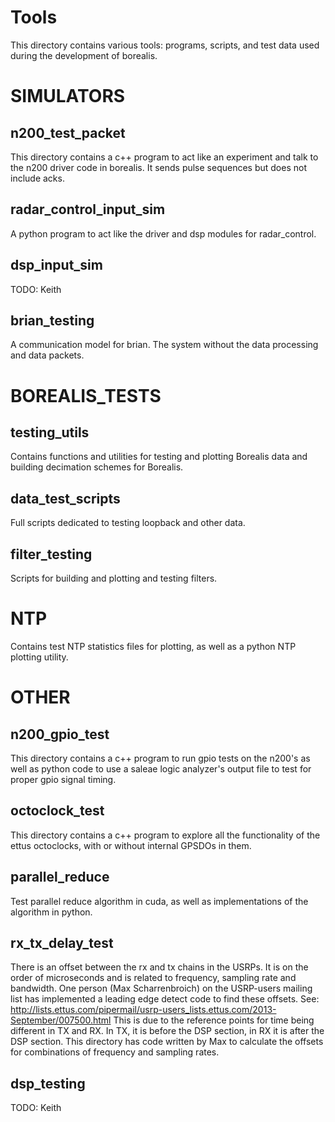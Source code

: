 # Tools #
This directory contains various tools: programs, scripts, and test data used during the development of borealis.

# SIMULATORS #

## n200_test_packet ##
This directory contains a c++ program to act like an experiment and talk to the n200 driver code in borealis. It sends pulse sequences but does not include acks.

## radar_control_input_sim ##
A python program to act like the driver and dsp modules for radar_control.

## dsp_input_sim ##
TODO: Keith

## brian_testing ##
A communication model for brian. The system without the data processing and data packets. 

# BOREALIS_TESTS #

## testing_utils ##
Contains functions and utilities for testing and plotting Borealis data and building decimation schemes for Borealis. 

## data_test_scripts ##
Full scripts dedicated to testing loopback and other data. 

## filter_testing ## 
Scripts for building and plotting and testing filters. 

# NTP #
Contains test NTP statistics files for plotting, as well as a python NTP plotting utility.

# OTHER #

## n200_gpio_test ##
This directory contains a c++ program to run gpio tests on the n200's as well as python code to use a saleae logic analyzer's output file to test for proper gpio signal timing.

## octoclock_test	## 
This directory contains a c++ program to explore all the functionality of the ettus octoclocks, with or without internal GPSDOs in them.

## parallel_reduce ##
Test parallel reduce algorithm in cuda, as well as implementations of the algorithm in python.

## rx_tx_delay_test	##
There is an offset between the rx and tx chains in the USRPs. It is on the order of microseconds and is related to frequency, sampling rate and bandwidth. One person (Max Scharrenbroich) on the USRP-users mailing list has implemented a leading edge detect code to find these offsets.
See: http://lists.ettus.com/pipermail/usrp-users_lists.ettus.com/2013-September/007500.html
This is due to the reference points for time being different in TX and RX. In TX, it is before the DSP section, in RX it is after the DSP section.
This directory has code written by Max to calculate the offsets for combinations of frequency and sampling rates.

## dsp_testing ## 

TODO: Keith